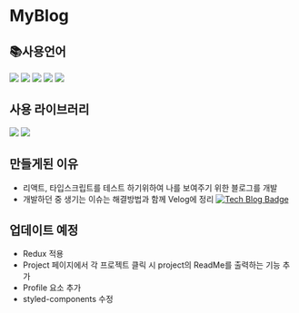 # MyBlog

## 📚사용언어
 <img src="https://img.shields.io/badge/javascript-F7DF1E?style=for-the-badge&logo=javascript&logoColor=black">&nbsp;<img src="https://img.shields.io/badge/typescript-3178C6?style=for-the-badge&logo=typescript&logoColor=black">&nbsp;<img src="https://img.shields.io/badge/react-61DAFB?style=for-the-badge&logo=react&logoColor=black">&nbsp;<img src="https://img.shields.io/badge/github-181717?style=for-the-badge&logo=github&logoColor=white">&nbsp;<img src="https://img.shields.io/badge/html-E34F26?style=for-the-badge&logo=html5&logoColor=black">

## 사용 라이브러리
<img src="https://img.shields.io/badge/redux-764ABC?style=for-the-badge&logo=redux&logoColor=black">&nbsp;<img src="https://img.shields.io/badge/react-router-CA4245?style=for-the-badge&logo=react-router&logoColor=white">

## 만들게된 이유
* 리액트, 타입스크립트를 테스트 하기위하여 나를 보여주기 위한 블로그를 개발 
* 개발하던 중 생기는 이슈는 해결방법과 함께 Velog에 정리
[![Tech Blog Badge](http://img.shields.io/badge/-velog-green?style=flat-square&logo=velog&link=https://velog.io/@han1368)](https://velog.io/@han1368)

## 업데이트 예정
* Redux 적용
* Project 페이지에서 각 프로젝트 클릭 시 project의 ReadMe를 출력하는 기능 추가
* Profile 요소 추가
* styled-components 수정

